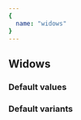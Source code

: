 ```yaml
---
{
  name: "widows"
}
---
```


## Widows

### Default values
<!-- defaults.values.start -->

<!-- defaults.values.end -->


### Default variants
<!-- defaults.variants.start -->

<!-- defaults.variants.end -->
